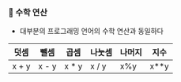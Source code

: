 ### 📌 수학 연산
+ 대부분의 프로그래밍 언어의 수학 연산과 동일하다

| 덧셈  | 뺄셈  | 곱셈  | 나눗셈 | 나머지 | 지수 |
| ----- | ----- | ----- | ------ | ------ | ---- |
| x + y | x - y | x * y | x / y  | x%y    | x**y |


